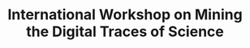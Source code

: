 ---
dateStart: 2011-03-22
dateEnd: 2011-03-25
title: "International Workshop on Mining the Digital Traces of Science"
venue: "International Workshop on Mining the Digital Traces of Science"
organizer: Angela Zoss
credit: "Places & Spaces"
city: Paris
state:
country: France
pdfLink: 20110322-mining-digital-traces.pdf
venueImages:
 - sm: image01.sm.jpg
   lg: image01.lg.jpg
 - sm: image02.sm.jpg
   lg: image02.lg.jpg
 - sm: image03.sm.jpg
   lg: image03.lg.jpg
 - sm: image04.sm.jpg
   lg: image04.lg.jpg
 - sm: image05.sm.jpg
   lg: image05.lg.jpg
 - sm: image06.sm.jpg
   lg: image06.lg.jpg
 - sm: image07.sm.jpg
   lg: image07.lg.jpg
 - sm: image08.sm.jpg
   lg: image08.lg.jpg
 - sm: image09.sm.jpg
   lg: image09.lg.jpg
 - sm: image10.sm.jpg
   lg: image10.lg.jpg
 - sm: image11.sm.jpg
   lg: image11.lg.jpg
 - sm: image12.sm.jpg
   lg: image12.lg.jpg
 - sm: image13.sm.jpg
   lg: image13.lg.jpg
 - sm: image14.sm.jpg
   lg: image14.lg.jpg
 - sm: image15.sm.jpg
   lg: image15.lg.jpg
 - sm: image16.sm.jpg
   lg: image16.lg.jpg
 - sm: image17.sm.jpg
   lg: image17.lg.jpg
 - sm: image18.sm.jpg
   lg: image18.lg.jpg
 - sm: image19.sm.jpg
   lg: image19.lg.jpg
 - sm: image20.sm.jpg
   lg: image20.lg.jpg
 - sm: image21.sm.jpg
   lg: image21.lg.jpg
 - sm: image22.sm.jpg
   lg: image22.lg.jpg
 - sm: image23.sm.jpg
   lg: image23.lg.jpg
 - sm: image24.sm.jpg
   lg: image24.lg.jpg
 - sm: image25.sm.jpg
   lg: image25.lg.jpg
 - sm: image26.sm.jpg
   lg: image26.lg.jpg
 - sm: image27.sm.jpg
   lg: image27.lg.jpg
 - sm: image28.sm.jpg
   lg: image28.lg.jpg
 - sm: image29.sm.jpg
   lg: image29.lg.jpg
 - sm: image30.sm.jpg
   lg: image30.lg.jpg
 - sm: image31.sm.jpg
   lg: image31.lg.jpg
 - sm: image32.sm.jpg
   lg: image32.lg.jpg
 - sm: image33.sm.jpg
   lg: image33.lg.jpg
 - sm: image34.sm.jpg
   lg: image34.lg.jpg
 - sm: image35.sm.jpg
   lg: image35.lg.jpg
 - sm: image36.sm.jpg
   lg: image36.lg.jpg
 - sm: image37.sm.jpg
   lg: image37.lg.jpg
 - sm: image38.sm.jpg
   lg: image38.lg.jpg
 - sm: image39.sm.jpg
   lg: image39.lg.jpg
 - sm: image40.sm.jpg
   lg: image40.lg.jpg
 - sm: image41.sm.jpg
   lg: image41.lg.jpg
 - sm: image42.sm.jpg
   lg: image42.lg.jpg
 - sm: image43.sm.jpg
   lg: image43.lg.jpg
 - sm: image44.sm.jpg
   lg: image44.lg.jpg
 - sm: image45.sm.jpg
   lg: image45.lg.jpg
 - sm: image46.sm.jpg
   lg: image46.lg.jpg
 - sm: image47.sm.jpg
   lg: image47.lg.jpg
 - sm: image48.sm.jpg
   lg: image48.lg.jpg
 - sm: image49.sm.jpg
   lg: image49.lg.jpg
 - sm: image50.sm.jpg
   lg: image50.lg.jpg
 - sm: image51.sm.jpg
   lg: image51.lg.jpg
 - sm: image52.sm.jpg
   lg: image52.lg.jpg
 - sm: image53.sm.jpg
   lg: image53.lg.jpg
 - sm: image54.sm.jpg
   lg: image54.lg.jpg
 - sm: image55.sm.jpg
   lg: image55.lg.jpg
---